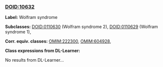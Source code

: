 
### [DOID:10632](http://purl.obolibrary.org/obo/DOID_10632)
**Label:** Wolfram syndrome

**Subclasses:** [DOID:0110630](http://purl.obolibrary.org/obo/DOID_0110630) (Wolfram syndrome 2), [DOID:0110629](http://purl.obolibrary.org/obo/DOID_0110629) (Wolfram syndrome 1), 

**Corr. equiv. classes:** [OMIM:222300](http://purl.obolibrary.org/obo/OMIM_222300), [OMIM:604928](http://purl.obolibrary.org/obo/OMIM_604928), 

**Class expressions from DL-Learner:**

No results from DL-Learner...



